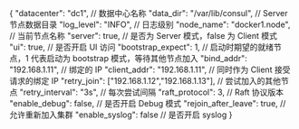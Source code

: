 {
    "datacenter": "dc1",                // 数据中心名称
    "data_dir": "/var/lib/consul",      // Server 节点数据目录
    "log_level": "INFO",                // 日志级别
    "node_name": "docker1.node",        // 当前节点名称
    "server": true,                     // 是否为 Server 模式，false 为 Client 模式
    "ui": true,                         // 是否开启 UI 访问
    "bootstrap_expect": 1,              // 启动时期望的就绪节点，1 代表启动为 bootstrap 模式，等待其他节点加入
    "bind_addr": "192.168.1.11",        // 绑定的 IP
    "client_addr": "192.168.1.11",      // 同时作为 Client 接受请求的绑定 IP
    "retry_join": ["192.168.1.12","192.168.1.13"],  // 尝试加入的其他节点
    "retry_interval": "3s",             // 每次尝试间隔
    "raft_protocol": 3,                 // Raft 协议版本
    "enable_debug": false,              // 是否开启 Debug 模式
    "rejoin_after_leave": true,         // 允许重新加入集群
    "enable_syslog": false              // 是否开启 syslog
}

